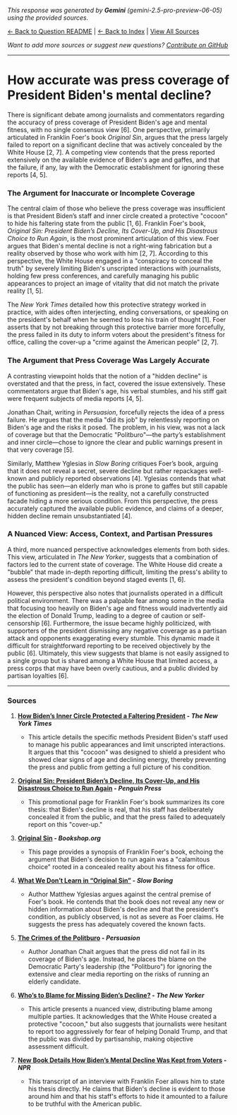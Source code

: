 <!-- 
Generated by: gemini
Model: gemini-2.5-pro-preview-06-05
Prompt type: sources
Generated at: 2025-06-13T09:29:57.782652
-->

*This response was generated by **Gemini** (gemini-2.5-pro-preview-06-05) using the provided sources.*

[← Back to Question README](README.md) | [← Back to Index](../README.md) | [View All Sources](../allsources.md)

*Want to add more sources or suggest new questions? [Contribute on GitHub](https://github.com/justinwest/SuggestedSources)*

---

# How accurate was press coverage of President Biden's mental decline?

There is significant debate among journalists and commentators regarding the accuracy of press coverage of President Biden's age and mental fitness, with no single consensus view [6]. One perspective, primarily articulated in Franklin Foer's book *Original Sin*, argues that the press largely failed to report on a significant decline that was actively concealed by the White House [2, 7]. A competing view contends that the press reported extensively on the available evidence of Biden's age and gaffes, and that the failure, if any, lay with the Democratic establishment for ignoring these reports [4, 5].

### The Argument for Inaccurate or Incomplete Coverage

The central claim of those who believe the press coverage was insufficient is that President Biden’s staff and inner circle created a protective "cocoon" to hide his faltering state from the public [1, 6]. Franklin Foer's book, *Original Sin: President Biden’s Decline, Its Cover-Up, and His Disastrous Choice to Run Again*, is the most prominent articulation of this view. Foer argues that Biden's mental decline is not a right-wing fabrication but a reality observed by those who work with him [2, 7]. According to this perspective, the White House engaged in a "conspiracy to conceal the truth" by severely limiting Biden's unscripted interactions with journalists, holding few press conferences, and carefully managing his public appearances to project an image of vitality that did not match the private reality [1, 5].

The *New York Times* detailed how this protective strategy worked in practice, with aides often interjecting, ending conversations, or speaking on the president's behalf when he seemed to lose his train of thought [1]. Foer asserts that by not breaking through this protective barrier more forcefully, the press failed in its duty to inform voters about the president's fitness for office, calling the cover-up a "crime against the American people" [2, 7].

### The Argument that Press Coverage Was Largely Accurate

A contrasting viewpoint holds that the notion of a "hidden decline" is overstated and that the press, in fact, covered the issue extensively. These commentators argue that Biden's age, his verbal stumbles, and his stiff gait were frequent subjects of media reports [4, 5].

Jonathan Chait, writing in *Persuasion*, forcefully rejects the idea of a press failure. He argues that the media "did its job" by relentlessly reporting on Biden's age and the risks it posed. The problem, in his view, was not a lack of coverage but that the Democratic "Politburo"—the party’s establishment and inner circle—chose to ignore the clear and public warnings present in that very coverage [5].

Similarly, Matthew Yglesias in *Slow Boring* critiques Foer’s book, arguing that it does not reveal a secret, severe decline but rather repackages well-known and publicly reported observations [4]. Yglesias contends that what the public has seen—an elderly man who is prone to gaffes but still capable of functioning as president—is the reality, not a carefully constructed facade hiding a more serious condition. From this perspective, the press accurately captured the available public evidence, and claims of a deeper, hidden decline remain unsubstantiated [4].

### A Nuanced View: Access, Context, and Partisan Pressures

A third, more nuanced perspective acknowledges elements from both sides. This view, articulated in *The New Yorker*, suggests that a combination of factors led to the current state of coverage. The White House did create a "bubble" that made in-depth reporting difficult, limiting the press's ability to assess the president's condition beyond staged events [1, 6].

However, this perspective also notes that journalists operated in a difficult political environment. There was a palpable fear among some in the media that focusing too heavily on Biden's age and fitness would inadvertently aid the election of Donald Trump, leading to a degree of caution or self-censorship [6]. Furthermore, the issue became highly politicized, with supporters of the president dismissing any negative coverage as a partisan attack and opponents exaggerating every stumble. This dynamic made it difficult for straightforward reporting to be received objectively by the public [6]. Ultimately, this view suggests that blame is not easily assigned to a single group but is shared among a White House that limited access, a press corps that may have been overly cautious, and a public divided by partisan loyalties [6].

***

### Sources

1.  **[How Biden’s Inner Circle Protected a Faltering President](https://archive.jwest.org/Articles/How%20Biden%E2%80%99s%20Inner%20Circle%20Protected%20a%20Faltering%20President%20-%20The%20New%20York%20Times.pdf) - *The New York Times***
    *   This article details the specific methods President Biden's staff used to manage his public appearances and limit unscripted interactions. It argues that this "cocoon" was designed to shield a president who showed clear signs of age and declining energy, thereby preventing the press and public from getting a full picture of his condition.

2.  **[Original Sin: President Biden’s Decline, Its Cover-Up, and His Disastrous Choice to Run Again](https://sites.prh.com/originalsin) - *Penguin Press***
    *   This promotional page for Franklin Foer's book summarizes its core thesis: that Biden's decline is real, that his staff has deliberately concealed it from the public, and that the press failed to adequately report on this "cover-up."

3.  **[Original Sin](https://bookshop.org/p/books/untitled-0672-penguin-publishing-group/22284058) - *Bookshop.org***
    *   This page provides a synopsis of Franklin Foer's book, echoing the argument that Biden's decision to run again was a "calamitous choice" rooted in a concealed reality about his fitness for office.

4.  **[What We Don’t Learn in “Original Sin”](https://www.slowboring.com/p/what-we-dont-learn-in-original-sin) - *Slow Boring***
    *   Author Matthew Yglesias argues against the central premise of Foer's book. He contends that the book does not reveal any new or hidden information about Biden's decline and that the president's condition, as publicly observed, is not as severe as Foer claims. He suggests the press has adequately covered the known facts.

5.  **[The Crimes of the Politburo](https://www.persuasion.community/p/the-crimes-of-the-politburo) - *Persuasion***
    *   Author Jonathan Chait argues that the press did not fail in its coverage of Biden's age. Instead, he places the blame on the Democratic Party's leadership (the "Politburo") for ignoring the extensive and clear media reporting on the risks of running an elderly candidate.

6.  **[Who’s to Blame for Missing Biden’s Decline?](https://www.newyorker.com/news/fault-lines/whos-to-blame-for-missing-bidens-decline) - *The New Yorker***
    *   This article presents a nuanced view, distributing blame among multiple parties. It acknowledges that the White House created a protective "cocoon," but also suggests that journalists were hesitant to report too aggressively for fear of helping Donald Trump, and that the public was divided by partisanship, making objective assessment difficult.

7.  **[New Book Details How Biden’s Mental Decline Was Kept from Voters](https://www.npr.org/transcripts/nx-s1-5309451) - *NPR***
    *   This transcript of an interview with Franklin Foer allows him to state his thesis directly. He claims that Biden's decline is evident to those around him and that his staff's efforts to hide it amounted to a failure to be truthful with the American public.